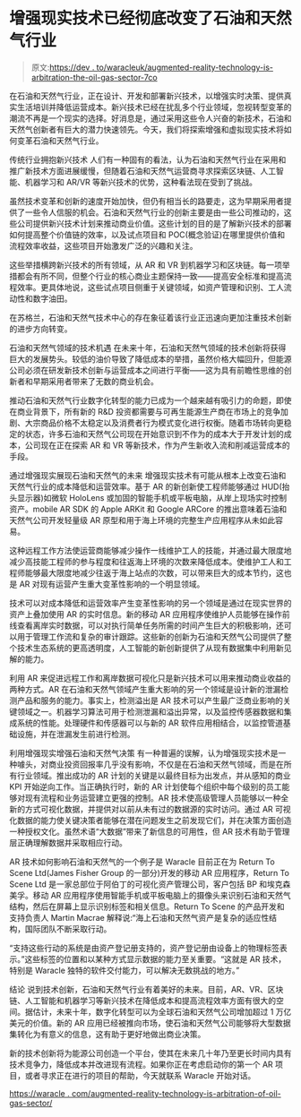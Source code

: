 # 增强现实技术已经彻底改变了石油和天然气行业

> 原文:[https://dev . to/waracleuk/augmented-reality-technology-is-arbitration-the-oil-gas-sector-7co](https://dev.to/waracleuk/augmented-reality-technology-is-already-revolutionising-the-oil-gas-sector-7co)

在石油和天然气行业，正在设计、开发和部署新兴技术，以增强实时决策、提供真实生活培训并降低运营成本。新兴技术已经在扰乱多个行业领域，忽视转型变革的潮流不再是一个现实的选择。好消息是，通过采用这些令人兴奋的新技术，石油和天然气创新者有巨大的潜力快速领先。今天，我们将探索增强和虚拟现实技术将如何变革石油和天然气行业。

传统行业拥抱新兴技术
人们有一种固有的看法，认为石油和天然气行业在采用和推广新技术方面进展缓慢，但随着石油和天然气运营商寻求探索区块链、人工智能、机器学习和 AR/VR 等新兴技术的优势，这种看法现在受到了挑战。

虽然技术变革和创新的速度开始加快，但仍有相当长的路要走，这为早期采用者提供了一些令人信服的机会。石油和天然气行业的创新主要是由一些公司推动的，这些公司提供新兴技术计划来推动商业价值。这些计划的目的是了解新兴技术的部署如何提高整个价值链的效率，以及试点项目和 POC(概念验证)在哪里提供价值和流程效率收益，这些项目开始激发广泛的兴趣和关注。

这些举措横跨新兴技术的所有领域，从 AR 和 VR 到机器学习和区块链。每一项举措都会有所不同，但整个行业的核心商业主题保持一致——提高安全标准和提高流程效率。更具体地说，这些试点项目侧重于关键领域，如资产管理和识别、工人流动性和数字油田。

在苏格兰，石油和天然气技术中心的存在象征着该行业正迅速向更加注重技术创新的进步方向转变。

石油和天然气领域的技术机遇
在未来十年，石油和天然气领域的技术创新将获得巨大的发展势头。较低的油价导致了降低成本的举措，虽然价格大幅回升，但能源公司必须在研发新技术创新与运营成本之间进行平衡——这为具有前瞻性思维的创新者和早期采用者带来了无数的商业机会。

推动石油和天然气行业数字化转型的能力已成为一个越来越有吸引力的命题，即使在商业背景下，所有新的 R&D 投资都需要与可再生能源生产商在市场上的竞争加剧、大宗商品价格不太稳定以及消费者行为模式变化进行权衡。随着市场转向更稳定的状态，许多石油和天然气公司现在开始意识到不作为的成本大于开发计划的成本，公司现在正在探索 AR 和 VR 等新技术，作为产生新收入流和削减运营成本的手段。

通过增强现实展现石油和天然气的未来
增强现实技术有可能从根本上改变石油和天然气行业的成本降低和运营效率。基于 AR 的新创新使工程师能够通过 HUD(抬头显示器)如微软 HoloLens 或加固的智能手机或平板电脑，从岸上现场实时控制资产。mobile AR SDK 的 Apple ARKit 和 Google ARCore 的推出意味着石油和天然气公司开发轻量级 AR 原型和用于海上环境的完整生产应用程序从未如此容易。

这种远程工作方法使运营商能够减少操作一线维护工人的技能，并通过最大限度地减少高技能工程师的参与程度和往返海上环境的次数来降低成本。使维护工人和工程师能够最大限度地减少往返于海上站点的次数，可以带来巨大的成本节约，这也是 AR 对现有运营产生重大变革性影响的一个明显领域。

技术可以对成本降低和运营效率产生变革性影响的另一个领域是通过在现实世界的资产上叠加使用 AR 的实时信息。新的移动 AR 应用程序使维护人员能够在操作前线查看离岸实时数据，可以对执行简单任务所需的时间产生巨大的积极影响，还可以用于管理工作流和复杂的审计跟踪。这些新的创新为石油和天然气公司提供了整个技术生态系统的更高透明度，人工智能的新创新提供了从现有数据集中利用新见解的能力。

利用 AR 来促进远程工作和离岸数据可视化只是新兴技术可以用来推动商业收益的两种方式。AR 在石油和天然气领域产生重大影响的另一个领域是设计新的泄漏检测产品和服务的能力。事实上，检测溢出是 AR 技术可以产生最广泛商业影响的关键领域之一。机器学习算法可用于检测泄漏和溢出异常，以及监控传感器数据和集成系统的性能。处理硬件和传感器可以与新的 AR 软件应用相结合，以监控管道基础设施，并在泄漏发生前进行检测。

利用增强现实增强石油和天然气决策
有一种普遍的误解，认为增强现实技术是一种噱头，对商业投资回报率几乎没有影响，不仅是在石油和天然气领域，而是在所有行业领域。推出成功的 AR 计划的关键是以最终目标为出发点，并从感知的商业 KPI 开始逆向工作。当正确执行时，新的 AR 计划使每个组织中每个级别的员工能够对现有流程和业务运营建立更强的控制。AR 技术使高级管理人员能够以一种全新的方式可视化数据，并提供对以前从未有过的数据源的实时访问。通过 AR 可视化数据的能力使关键决策者能够在潜在问题发生之前发现它们，并在决策方面创造一种授权文化。虽然术语“大数据”带来了新信息的可用性，但 AR 技术有助于管理层正确理解数据并采取相应行动。

AR 技术如何影响石油和天然气的一个例子是 Waracle 目前正在为 Return To Scene Ltd(James Fisher Group 的一部分)开发的移动 AR 应用程序，Return To Scene Ltd 是一家总部位于阿伯丁的可视化资产管理公司，客户包括 BP 和埃克森美孚。移动 AR 应用程序使用智能手机或平板电脑上的摄像头来识别石油和天然气结构，然后在屏幕上显示识别标签和相关信息。Return To Scene 的产品开发和支持负责人 Martin Macrae 解释说:“海上石油和天然气资产是复杂的适应性结构，国际团队不断采取行动。

“支持这些行动的系统是由资产登记册支持的，资产登记册由设备上的物理标签表示。”这些标签的位置和以某种方式显示数据的能力至关重要。“这就是 AR 技术，特别是 Waracle 独特的软件交付能力，可以解决无数挑战的地方。”

结论
说到技术创新，石油和天然气行业有着美好的未来。目前，AR、VR、区块链、人工智能和机器学习等新兴技术在降低成本和提高流程效率方面有很大的空间。据估计，未来十年，数字化转型可以为全球石油和天然气公司增加超过 1 万亿美元的价值。新的 AR 应用已经被推向市场，使石油和天然气公司能够将大型数据集转化为有意义的信息，这有助于更好地做出商业决策。

新的技术创新将为能源公司创造一个平台，使其在未来几十年乃至更长时间内具有技术竞争力，降低成本并改进现有流程。如果你正在考虑启动你的第一个 AR 项目，或者寻求正在进行的项目的帮助，今天就联系 Waracle 开始对话。

[https://waracle . com/augmented-reality-technology-is-arbitration-of-oil-gas-sector/](https://waracle.com/augmented-reality-technology-is-already-revolutionising-the-oil-gas-sector/)